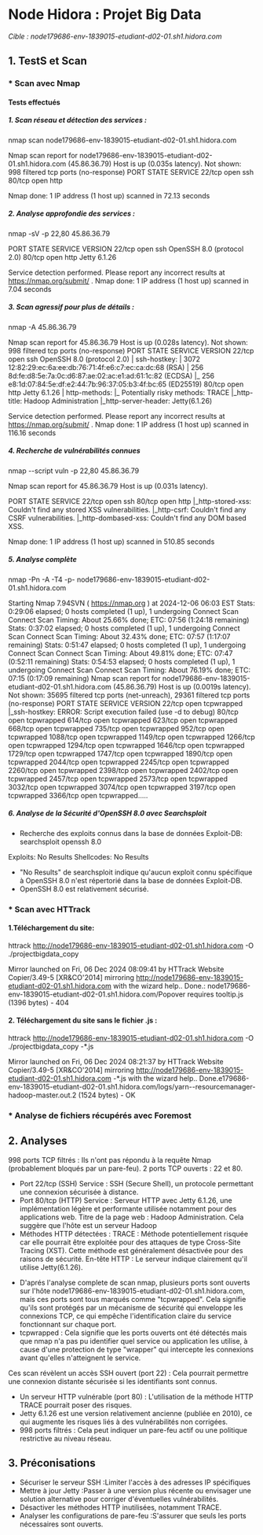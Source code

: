 
# Node Hidora : Projet Big Data

*Cible : node179686-env-1839015-etudiant-d02-01.sh1.hidora.com*

## 1. TestS et Scan

###  * Scan avec Nmap
#### Tests effectués
##### 1. Scan réseau et détection des services :
nmap scan  node179686-env-1839015-etudiant-d02-01.sh1.hidora.com 

Nmap scan report for node179686-env-1839015-etudiant-d02-01.sh1.hidora.com (45.86.36.79)
Host is up (0.035s latency).
Not shown: 998 filtered tcp ports (no-response)
PORT   STATE SERVICE
22/tcp open  ssh
80/tcp open  http

Nmap done: 1 IP address (1 host up) scanned in 72.13 seconds

##### 2. Analyse approfondie des services :
nmap -sV -p 22,80 45.86.36.79


PORT   STATE SERVICE VERSION
22/tcp open  ssh     OpenSSH 8.0 (protocol 2.0)
80/tcp open  http    Jetty 6.1.26

Service detection performed. Please report any incorrect results at https://nmap.org/submit/ .
Nmap done: 1 IP address (1 host up) scanned in 7.04 seconds


##### 3. Scan agressif pour plus de détails :
nmap -A 45.86.36.79

Nmap scan report for 45.86.36.79
Host is up (0.028s latency).
Not shown: 998 filtered tcp ports (no-response)
PORT   STATE SERVICE VERSION
22/tcp open  ssh     OpenSSH 8.0 (protocol 2.0)
| ssh-hostkey: 
|   3072 12:82:29:ec:6a:ee:db:76:71:4f:e6:c7:ec:ca:dc:68 (RSA)
|   256 8d:fe:d8:5e:7a:0c:d6:87:ae:02:ac:e1:ad:61:1c:82 (ECDSA)
|_  256 e8:1d:07:84:5e:df:e2:44:7b:96:37:05:b3:4f:bc:65 (ED25519)
80/tcp open  http    Jetty 6.1.26
| http-methods: 
|_  Potentially risky methods: TRACE
|_http-title: Hadoop Administration
|_http-server-header: Jetty(6.1.26)

Service detection performed. Please report any incorrect results at https://nmap.org/submit/ .
Nmap done: 1 IP address (1 host up) scanned in 116.16 seconds

##### 4. Recherche de vulnérabilités connues

nmap --script vuln -p 22,80 45.86.36.79

Nmap scan report for 45.86.36.79
Host is up (0.031s latency).

PORT   STATE SERVICE
22/tcp open  ssh
80/tcp open  http
|_http-stored-xss: Couldn't find any stored XSS vulnerabilities.
|_http-csrf: Couldn't find any CSRF vulnerabilities.
|_http-dombased-xss: Couldn't find any DOM based XSS.

Nmap done: 1 IP address (1 host up) scanned in 510.85 seconds

##### 5. Analyse complète 
nmap -Pn -A -T4 -p- node179686-env-1839015-etudiant-d02-01.sh1.hidora.com

Starting Nmap 7.94SVN ( https://nmap.org ) at 2024-12-06 06:03 EST
Stats: 0:29:06 elapsed; 0 hosts completed (1 up), 1 undergoing Connect Scan
Connect Scan Timing: About 25.66% done; ETC: 07:56 (1:24:18 remaining)
Stats: 0:37:02 elapsed; 0 hosts completed (1 up), 1 undergoing Connect Scan
Connect Scan Timing: About 32.43% done; ETC: 07:57 (1:17:07 remaining)
Stats: 0:51:47 elapsed; 0 hosts completed (1 up), 1 undergoing Connect Scan
Connect Scan Timing: About 49.81% done; ETC: 07:47 (0:52:11 remaining)
Stats: 0:54:53 elapsed; 0 hosts completed (1 up), 1 undergoing Connect Scan
Connect Scan Timing: About 76.19% done; ETC: 07:15 (0:17:09 remaining)
Nmap scan report for node179686-env-1839015-etudiant-d02-01.sh1.hidora.com (45.86.36.79)
Host is up (0.0019s latency).
Not shown: 35695 filtered tcp ports (net-unreach), 29361 filtered tcp ports (no-response)
PORT      STATE SERVICE    VERSION
22/tcp    open  tcpwrapped
|_ssh-hostkey: ERROR: Script execution failed (use -d to debug)
80/tcp    open  tcpwrapped
614/tcp   open  tcpwrapped
623/tcp   open  tcpwrapped
668/tcp   open  tcpwrapped
735/tcp   open  tcpwrapped
952/tcp   open  tcpwrapped
1088/tcp  open  tcpwrapped
1149/tcp  open  tcpwrapped
1266/tcp  open  tcpwrapped
1294/tcp  open  tcpwrapped
1646/tcp  open  tcpwrapped
1729/tcp  open  tcpwrapped
1747/tcp  open  tcpwrapped
1890/tcp  open  tcpwrapped
2044/tcp  open  tcpwrapped
2245/tcp  open  tcpwrapped
2260/tcp  open  tcpwrapped
2398/tcp  open  tcpwrapped
2402/tcp  open  tcpwrapped
2457/tcp  open  tcpwrapped
2573/tcp  open  tcpwrapped
3032/tcp  open  tcpwrapped
3074/tcp  open  tcpwrapped
3197/tcp  open  tcpwrapped
3366/tcp  open  tcpwrapped.....

##### 6. Analyse de la Sécurité d'OpenSSH 8.0 avec Searchsploit
- Recherche des exploits connus dans la base de données Exploit-DB: searchsploit openssh 8.0

Exploits: No Results
Shellcodes: No Results


- "No Results" de searchsploit indique qu'aucun exploit connu spécifique à OpenSSH 8.0 n'est répertorié dans la base de données Exploit-DB.
- OpenSSH 8.0 est relativement sécurisé.



### * Scan avec HTTrack
#### 1.Téléchargement du site:
httrack http://node179686-env-1839015-etudiant-d02-01.sh1.hidora.com -O ./projectbigdata_copy

Mirror launched on Fri, 06 Dec 2024 08:09:41 by HTTrack Website Copier/3.49-5 [XR&CO'2014]
mirroring http://node179686-env-1839015-etudiant-d02-01.sh1.hidora.com with the wizard help..
Done.: node179686-env-1839015-etudiant-d02-01.sh1.hidora.com/Popover requires tooltip.js (1396 bytes) - 404

#### 2. Téléchargement du site sans le fichier .js :
httrack http://node179686-env-1839015-etudiant-d02-01.sh1.hidora.com -O ./projectbigdata_copy  -*.js

Mirror launched on Fri, 06 Dec 2024 08:21:37 by HTTrack Website Copier/3.49-5 [XR&CO'2014]
mirroring http://node179686-env-1839015-etudiant-d02-01.sh1.hidora.com -*.js with the wizard help..
Done.e179686-env-1839015-etudiant-d02-01.sh1.hidora.com/logs/yarn--resourcemanager-hadoop-master.out.2 (1524 bytes) - OK


### * Analyse de fichiers récupérés avec Foremost



## 2. Analyses
998 ports TCP filtrés : Ils n'ont pas répondu à la requête Nmap (probablement bloqués par un pare-feu).
2 ports TCP ouverts : 22 et 80.

* Port 22/tcp (SSH)
Service : SSH (Secure Shell), un protocole permettant une connexion sécurisée à distance.
* Port 80/tcp (HTTP)
Service : Serveur HTTP avec Jetty 6.1.26, une implémentation légère et performante utilisée notamment pour des applications web.
Titre de la page web : Hadoop Administration. Cela suggère que l'hôte est un serveur Hadoop 
* Méthodes HTTP détectées :
TRACE : Méthode potentiellement risquée car elle pourrait être exploitée pour des attaques de type Cross-Site Tracing (XST). Cette méthode est généralement désactivée pour des raisons de sécurité.
En-tête HTTP : Le serveur indique clairement qu'il utilise Jetty(6.1.26).

-  D'aprés l'analyse complete de scan nmap, plusieurs ports sont ouverts sur l'hôte node179686-env-1839015-etudiant-d02-01.sh1.hidora.com, mais ces ports sont tous marqués comme "tcpwrapped". Cela signifie qu'ils sont protégés par un mécanisme de sécurité qui enveloppe les connexions TCP, ce qui empêche l'identification claire du service fonctionnant sur chaque port.
- tcpwrapped : Cela signifie que les ports ouverts ont été détectés mais que nmap n'a pas pu identifier quel service ou application les utilise, à cause d'une protection de type "wrapper" qui intercepte les connexions avant qu'elles n'atteignent le service.

Ces scan révèlent un accès SSH ouvert (port 22) : Cela pourrait permettre une connexion distante sécurisée si les identifiants sont connus.
- Un serveur HTTP vulnérable (port 80) : L'utilisation de la méthode HTTP TRACE pourrait poser des risques.
- Jetty 6.1.26 est une version relativement ancienne (publiée en 2010), ce qui augmente les risques liés à des vulnérabilités non corrigées.
- 998 ports filtrés : Cela peut indiquer un pare-feu actif ou une politique restrictive au niveau réseau.

## 3. Préconisations 

- Sécuriser le serveur SSH :Limiter l'accès à des adresses IP spécifiques
- Mettre à jour Jetty :Passer à une version plus récente ou envisager une solution alternative pour corriger d'éventuelles vulnérabilités.
- Désactiver les méthodes HTTP inutilisées, notamment TRACE.
- Analyser les configurations de pare-feu :S'assurer que seuls les ports nécessaires sont ouverts.